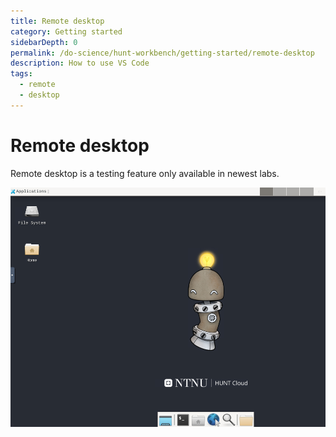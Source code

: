 ```yaml
---
title: Remote desktop
category: Getting started
sidebarDepth: 0
permalink: /do-science/hunt-workbench/getting-started/remote-desktop
description: How to use VS Code
tags:
  - remote
  - desktop
---
```


# Remote desktop

Remote desktop is a testing feature only available in newest labs.

![remote desktop](./images/remote-desktop.png)
